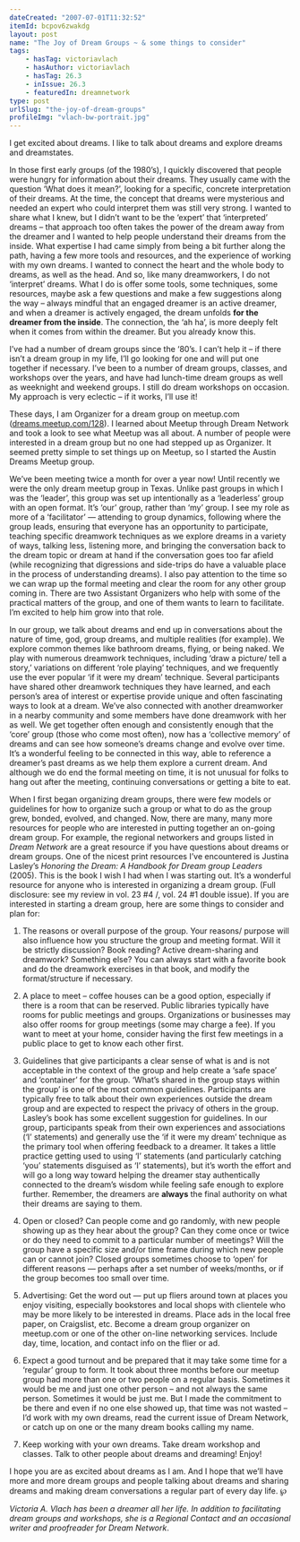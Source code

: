 ```yaml
---
dateCreated: "2007-07-01T11:32:52"
itemId: bcpov6zwakdg
layout: post
name: "The Joy of Dream Groups ~ & some things to consider"
tags:
    - hasTag: victoriavlach
    - hasAuthor: victoriavlach
    - hasTag: 26.3
    - inIssue: 26.3
    - featuredIn: dreamnetwork
type: post
urlSlug: "the-joy-of-dream-groups"
profileImg: "vlach-bw-portrait.jpg"
---
```


I get excited about dreams. I like to talk about dreams and explore dreams and dreamstates.

In those first early groups (of the 1980’s), I quickly discovered that people were hungry for information about their dreams. They usually came with the question ‘What does it mean?’, looking for a specific, concrete interpretation of their dreams. At the time, the concept that dreams were mysterious and needed an expert who could interpret them was still very strong. I wanted to share what I knew, but I didn’t want to be the ‘expert’ that ‘interpreted’ dreams – that approach too often takes the power of the dream away from the dreamer and I wanted to help people understand their dreams from the inside. What expertise I had came simply from being a bit further along the path, having a few more tools and resources, and the experience of working with my own dreams. I wanted to connect the heart and the whole body to dreams, as well as the head. And so, like many dreamworkers, I do not ‘interpret’ dreams. What I do is offer some tools, some techniques, some resources, maybe ask a few questions and make a few suggestions along the way – always mindful that an engaged dreamer is an active dreamer, and when a dreamer is actively engaged, the dream unfolds **for the dreamer from the inside**. The connection, the ‘ah ha’, is more deeply felt when it comes from within the dreamer. But you already know this.

I’ve had a number of dream groups since the ‘80’s. I can’t help it – if there isn’t a dream group in my life, I’ll go looking for one and will put one together if necessary. I’ve been to a number of dream groups, classes, and workshops over the years, and have had lunch-time dream groups as well as weeknight and weekend groups. I still do dream workshops on occasion. My approach is very eclectic – if it works, I’ll use it!

These days, I am Organizer for a dream group on meetup.com ([dreams.meetup.com/128](https://web.archive.org/web/20081018044102/http://www.meetup.com/AustinDreams/)). I learned about Meetup through Dream Network and took a look to see what Meetup was all about. A number of people were interested in a dream group but no one had stepped up as Organizer. It seemed pretty simple to set things up on Meetup, so I started the Austin Dreams Meetup group.

We’ve been meeting twice a month for over a year now! Until recently we were the only dream meetup group in Texas. Unlike past groups in which I was the ‘leader’, this group was set up intentionally as a ‘leaderless’ group with an open format. It’s ‘our’ group, rather than ‘my’ group. I see my role as more of a ‘facilitator’ — attending to group dynamics, following where the group leads, ensuring that everyone has an opportunity to participate, teaching specific dreamwork techniques as we explore dreams in a variety of ways, talking less, listening more, and bringing the conversation back to the dream topic or dream at hand if the conversation goes too far afield (while recognizing that digressions and side-trips do have a valuable place in the process of understanding dreams). I also pay attention to the time so we can wrap up the formal meeting and clear the room for any other group coming in. There are two Assistant Organizers who help with some of the practical matters of the group, and one of them wants to learn to facilitate. I’m excited to help him grow into that role.

In our group, we talk about dreams and end up in conversations about the nature of time, god, group dreams, and multiple realities (for example). We explore common themes like bathroom dreams, flying, or being naked. We play with numerous dreamwork techniques, including ‘draw a picture/ tell a story,’ variations on different ‘role playing’ techniques, and we frequently use the ever popular ‘if it were my dream’ technique. Several participants have shared other dreamwork techniques they have learned, and each person’s area of interest or expertise provide unique and often fascinating ways to look at a dream. We’ve also connected with another dreamworker in a nearby community and some members have done dreamwork with her as well. We get together often enough and consistently enough that the ‘core’ group (those who come most often), now has a ‘collective memory’ of dreams and can see how someone’s dreams change and evolve over time. It’s a wonderful feeling to be connected in this way, able to reference a dreamer’s past dreams as we help them explore a current dream. And although we do end the formal meeting on time, it is not unusual for folks to hang out after the meeting, continuing conversations or getting a bite to eat.

When I first began organizing dream groups, there were few models or guidelines for how to organize such a group or what to do as the group grew, bonded, evolved, and changed. Now, there are many, many more resources for people who are interested in putting together an on-going dream group. For example, the regional networkers and groups listed in _Dream Network_ are a great resource if you have questions about dreams or dream groups. One of the nicest print resources I’ve encountered is Justina Lasley’s _Honoring the Dream: A Handbook for Dream group Leaders_ (2005). This is the book I wish I had when I was starting out. It’s a wonderful resource for anyone who is interested in organizing a dream group. (Full disclosure: see my review in vol. 23 #4 /, vol. 24 #1 double issue). If you are interested in starting a dream group, here are some things to consider and plan for:

1. The reasons or overall purpose of the group. Your reasons/ purpose will also influence how you structure the group and meeting format. Will it be strictly discussion? Book reading? Active dream-sharing and dreamwork? Something else? You can always start with a favorite book and do the dreamwork exercises in that book, and modify the format/structure if necessary.

2. A place to meet – coffee houses can be a good option, especially if there is a room that can be reserved. Public libraries typically have rooms for public meetings and groups. Organizations or businesses may also offer rooms for group meetings (some may charge a fee). If you want to meet at your home, consider having the first few meetings in a public place to get to know each other first.

3. Guidelines that give participants a clear sense of what is and is not acceptable in the context of the group and help create a ‘safe space’ and ‘container’ for the group. ‘What’s shared in the group stays within the group’ is one of the most common guidelines. Participants are typically free to talk about their own experiences outside the dream group and are expected to respect the privacy of others in the group. Lasley’s book has some excellent suggestion for guidelines. In our group, participants speak from their own experiences and associations (‘I’ statements) and generally use the ‘if it were my dream’ technique as the primary tool when offering feedback to a dreamer. It takes a little practice getting used to using ‘I’ statements (and particularly catching ‘you’ statements disguised as ‘I’ statements), but it’s worth the effort and will go a long way toward helping the dreamer stay authentically connected to the dream’s wisdom while feeling safe enough to explore further. Remember, the dreamers are **always** the final authority on what their dreams are saying to them.

4. Open or closed? Can people come and go randomly, with new people showing up as they hear about the group? Can they come once or twice or do they need to commit to a particular number of meetings? Will the group have a specific size and/or time frame during which new people can or cannot join? Closed groups sometimes choose to ‘open’ for different reasons — perhaps after a set number of weeks/months, or if the group becomes too small over time.

5. Advertising: Get the word out — put up fliers around town at places you enjoy visiting, especially bookstores and local shops with clientele who may be more likely to be interested in dreams. Place ads in the local free paper, on Craigslist, etc. Become a dream group organizer on meetup.com or one of the other on-line networking services. Include day, time, location, and contact info on the flier or ad.

6. Expect a good turnout and be prepared that it may take some time for a ‘regular’ group to form. It took about three months before our meetup group had more than one or two people on a regular basis. Sometimes it would be me and just one other person – and not always the same person. Sometimes it would be just me. But I made the commitment to be there and even if no one else showed up, that time was not wasted – I’d work with my own dreams, read the current issue of Dream Network, or catch up on one or the many dream books calling my name.

7. Keep working with your own dreams. Take dream workshop and classes. Talk to other people about dreams and dreaming! Enjoy!

I hope you are as excited about dreams as I am. And I hope that we’ll have more and more dream groups and people talking about dreams and sharing dreams and making dream conversations a regular part of every day life. ℘

_Victoria A. Vlach has been a dreamer all her life. In addition to facilitating dream groups and workshops, she is a Regional Contact and an occasional writer and proofreader for Dream Network_.
